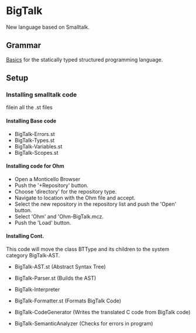 # BigTalk
New language based on Smalltalk.


## Grammar 
[Basics](/BigTalkGrammar.md) for the statically typed structured programming language.

## Setup
### Installing smalltalk code
filein all the .st files


#### Installing Base code
* BigTalk-Errors.st
* BigTalk-Types.st
* BigTalk-Variables.st
* BigTalk-Scopes.st



#### Installing code for Ohm
* Open a Monticello Browser
* Push the '+Repository' button.
* Choose 'directory' for the repository type.
* Navigate to location with the Ohm file and accept.
* Select the new repository in the repository list and push the 'Open' button.
* Select 'Ohm' and 'Ohm-BigTalk.mcz.
* Push the 'Load' button.


#### Installing Cont.

This code will move the class BTType and its children to the system category BigTalk-AST.
* BigTalk-AST.st  (Abstract Syntax Tree)

* BigTalk-Parser.st (Builds the AST)

* BigTalk-Interpreter

* BigTalk-Formatter.st (Formats BigTalk Code)

* BigTalk-CodeGenerator (Writes the translated C code from BigTalk code)

* BigTalk-SemanticAnalyzer (Checks for errors in program)
